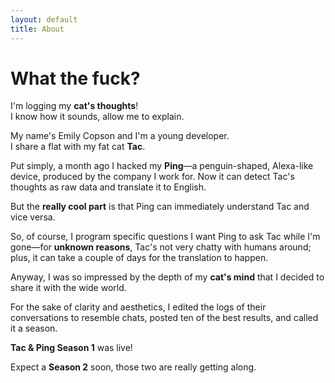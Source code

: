 ```yaml
---
layout: default
title: About
---
```

# What the fuck?

I'm logging my **cat's thoughts**!<br>
I know how it sounds, allow me to explain.

My name's Emily Copson and I'm a young developer.<br>
I share a flat with my fat cat <strong><span class="tac">Tac</span></strong>.

Put simply, a month ago I hacked my <strong><span class="ping">Ping</span></strong>&mdash;a penguin-shaped, Alexa-like device, produced by the company I work for. Now it can detect Tac's thoughts as raw data and translate it to English.

But the **really cool part** is that Ping can immediately understand Tac and vice versa.

So, of course, I program specific questions I want Ping to ask Tac while I'm gone&mdash;for **unknown reasons**, Tac's not very chatty with humans around; plus, it can take a couple of days for the translation to happen.

Anyway, I was so impressed by the depth of my **cat's mind** that I decided to share it with the wide world.<br>

For the sake of clarity and aesthetics, I edited the logs of their conversations to resemble chats, posted ten of the best results, and called it a season.

**Tac & Ping Season 1** was live!

Expect a **Season 2** soon, those two are really getting along.
